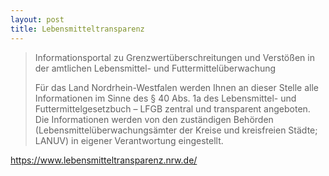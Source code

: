 ```yaml
---
layout: post
title: Lebensmitteltransparenz
---
```


>Informationsportal zu Grenzwertüberschreitungen und Verstößen in der amtlichen Lebensmittel- und Futtermittelüberwachung
>
>Für das Land Nordrhein-Westfalen werden Ihnen an dieser Stelle alle Informationen im Sinne des § 40 Abs. 1a des Lebensmittel- und Futtermittelgesetzbuch – LFGB zentral und transparent angeboten. Die Informationen werden von den zuständigen Behörden (Lebensmittelüberwachungsämter der Kreise und kreisfreien Städte; LANUV) in eigener Verantwortung eingestellt.

https://www.lebensmitteltransparenz.nrw.de/
